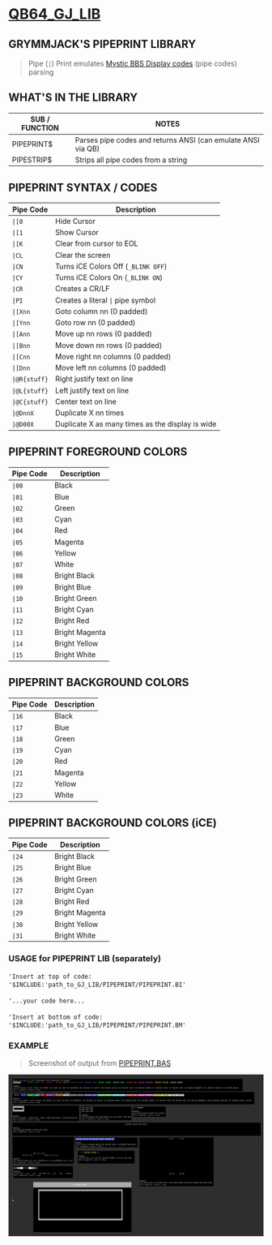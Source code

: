 # [QB64_GJ_LIB](../README.md)
## GRYMMJACK'S PIPEPRINT LIBRARY

> Pipe (`|`) Print emulates [Mystic BBS Display codes](http://wiki.mysticbbs.com/doku.php?id=displaycodes) (pipe codes) parsing

## WHAT'S IN THE LIBRARY
| SUB / FUNCTION | NOTES |
|----------------|-------|
| PIPEPRINT$ | Parses pipe codes and returns ANSI (can emulate ANSI via QB) |
| PIPESTRIP$ | Strips all pipe codes from a string |

## PIPEPRINT SYNTAX / CODES
| Pipe Code | Description |
|-----------|-------------|
| `\|[0` | Hide Cursor |
| `\|[1` | Show Cursor |
| `\|[K` | Clear from cursor to EOL |
| `\|CL` | Clear the screen |
| `\|CN` | Turns iCE Colors Off (`_BLINK OFF`) |
| `\|CY` | Turns iCE Colors On (`_BLINK ON`) |
| `\|CR` | Creates a CR/LF |
| `\|PI` | Creates a literal `\|` pipe symbol |
| `\|[Xnn` | Goto column nn (0 padded) |
| `\|[Ynn` | Goto row nn (0 padded) |
| `\|[Ann` | Move up nn rows (0 padded) |
| `\|[Bnn` | Move down nn rows (0 padded) | 
| `\|[Cnn` | Move right nn columns (0 padded) |
| `\|[Dnn` | Move left nn columns (0 padded) |
| `\|@R{stuff}` | Right justify text on line|
| `\|@L{stuff}` | Left justify text on line|
| `\|@C{stuff}` | Center text on line|
| `\|@DnnX` | Duplicate X nn times |
| `\|@D00X` | Duplicate X as many times as the display is wide |

## PIPEPRINT FOREGROUND COLORS
| Pipe Code | Description |
|-----------|-------------|
| `\|00` | Black |
| `\|01` | Blue |
| `\|02` | Green |
| `\|03` | Cyan |
| `\|04` | Red |
| `\|05` | Magenta |
| `\|06` | Yellow |
| `\|07` | White |
| `\|08` | Bright Black |
| `\|09` | Bright Blue |
| `\|10` | Bright Green |
| `\|11` | Bright Cyan |
| `\|12` | Bright Red |
| `\|13` | Bright Magenta |
| `\|14` | Bright Yellow |
| `\|15` | Bright White |

## PIPEPRINT BACKGROUND COLORS
| Pipe Code | Description |
|-----------|-------------|
| `\|16` | Black |
| `\|17` | Blue |
| `\|18` | Green |
| `\|19` | Cyan |
| `\|20` | Red |
| `\|21` | Magenta |
| `\|22` | Yellow |
| `\|23` | White |

## PIPEPRINT BACKGROUND COLORS (iCE)
| Pipe Code | Description |
|-----------|-------------|
| `\|24` | Bright Black |
| `\|25` | Bright Blue |
| `\|26` | Bright Green |
| `\|27` | Bright Cyan |
| `\|28` | Bright Red |
| `\|29` | Bright Magenta |
| `\|30` | Bright Yellow |
| `\|31` | Bright White |



### USAGE for PIPEPRINT LIB (separately)
```basic
'Insert at top of code:
'$INCLUDE:'path_to_GJ_LIB/PIPEPRINT/PIPEPRINT.BI'

'...your code here...

'Insert at bottom of code:
'$INCLUDE:'path_to_GJ_LIB/PIPEPRINT/PIPEPRINT.BM'
```



### EXAMPLE 
> Screenshot of output from [PIPEPRINT.BAS](PIPEPRINT.BAS)

![](PIPEPRINT.png)
